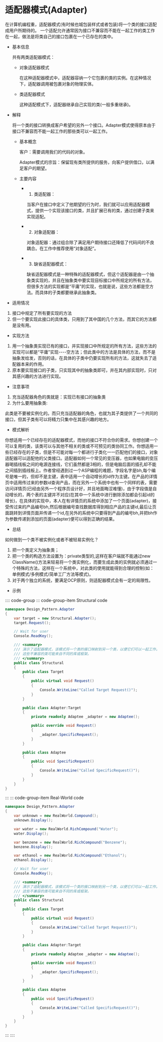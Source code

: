 # 适配器模式(Adapter)

在计算机编程重，适配器模式(有时候也城包装样式或者包装)将一个类的接口适配成用户所期待的。
一个适配允许通常因为接口不兼容而不能在一起工作的类工作在一起，做法是将类自己的接口包裹在一个已存在的类中。

- 基本信息

  共有两类适配器模式：

  - 对象适配器模式

    在这种适配器模式中，适配器容纳一个它包裹的类的实例。在这种情况下，适配器调用被包裹对象的物理实体。

  - 类适配器模式

    这种适配模式下，适配器继承自己实现的类(一般多重继承)。

- 解释

  将一个类的接口转换成客户希望的另外一个接口。Adapter模式使得原本由于接口不兼容而不能一起工作的那些类可以一起工作。

  - 基本概念

    客户：需要调用我们的代码的对象。

    Adapter模式的宗旨：保留现有类所提供的服务，向客户提供借口，以满足客户的期望。

  - 主要内容

    - 1. 类适配器：

      当客户在接口中定义了他期望的行为时，我们就可以应用适配器模式，提供一个实现该接口的类，并且扩展已有的类，通过创建子类来实现适配。

    - 2. 对象适配器：

      对象适配器：通过组合除了满足用户期待接口还降低了代码间的不良耦合。在工作中推荐使用“对象适配”。

    - 3. 缺省适配器模式：

      缺省适配器模式是一种特殊的适配器模式，但这个适配器是由一个抽象类实现的，并且在抽象类中要实现目标接口中所规定的所有方法，但很多方法的实现都是“平庸”的实现，也就是说，这些方法都是空方法。而具体的子类都要继承此抽象类。

- 适用情况

1. 接口中规定了所有要实现的方法
2. 但一个要实现此接口的具体类，只用到了其中国的几个方法，而其它的方法都是没有用。

- 实现方法

1. 用一个抽象类实现已有的接口，并实现接口中所规定的所有方法，这些方法的实现可以都是“平庸”实现----空方法；但此类中的方法是具体的方法，而不是抽象发给发，否则的话，在具体的子类中仍要实现所有的方法，这就失去了适配器本来的作用。
2. 原本要实现接口的子类，只实现其中的抽象类即可，并在其内部实现时，只对其感兴趣的方法进行实现。

- 注意事项

1. 充当适配器角色的类就是：实现已有接口的抽象类
2. 为什么要用抽象类:

此类是不要被实例化的。而只充当适配器的角色，也就为其子类提供了一个共同的接口，但其子类有可以将精力只集中在其感兴趣的地方。

- 模式解析

你想适用一个已经存在的适配器模式，而他的接口不符合你的需求。你想创建一个可以复用的类，该类可以与其他不相关的类或不可预见的类协同工作。你想适用一些已经存在的子类，但是不可能对每一个都进行子类化一一匹配他们的接口，对象适配器可以适配他的父类接口。适配器如何一个常见的变压器，也如果电脑的变压器喝插线板之间的电源连接线，它们虽然都是3相的，但是电脑后面的插孔却不能之间插到插线板上。作者曾经遇到过一个ASP编程的难题，字段名字是bh,每个编号是唯一的，但却不是主键，表中适用一个自动增长的id作为主键。在产品的详情页中适用传过来的参数id查询产品，而在另外一个系统中也有一个同样的表，需要访问详情页(已经由另外一个程序员设计好，并且地面晦涩难懂)，由于字段值是自动增长的，两个表的主键并不对应(在其中一个系统中进行删除添加都会引起id的增长)，在具体的实现中，本人在有详情页的系统中添加了一个页面(adapter)，接受传过来的产品编号bh,然后根据编号查找数据库得到相应产品的主键id,最后让页面跳转到详情页面并传递一个id,在另外的系统中只要得到产品的编号bh,并把bh作为参数传递到添加的页面(adapter)便可以得到正确的结果。

- 总结

如何做到一个类不被实例化或者不被轻易实例化？

1. 把一个类定义为抽象类；
2. 把一个类的构造方法设置为：private类型的,这样在客户端就不能通过new ClassName()方法来轻易将一个类实例化，而要生成此类的实例就必须通过一个特殊的方法，这样在一个系统中，对此类的使用就能得到合理的控制(如：单例模式/多例模式/简单工厂方法等模式)。
3. 对于两个独立的系统，要满足OCP原则，则适配器模式会有一定的局限性。

- 示例

:::: code-group
::: code-group-item Structural code

```cs
namespace Design_Pattern.Adapter
{
    var target = new Structural.Adapter();
    target.Request();

    // Wait for user
    Console.ReadKey();

    /// <summary>
    /// 演示了适配器模式，该模式将一个类的接口映射到另一个类，以便它们可以一起工作。
    /// 这些不兼容的类可能来自不同的库或框架。
    /// </summary>
    public class Structural
    {
        public class Target
        {
            public virtual void Request()
            {
                Console.WriteLine("Called Target Request()");
            }
        }

        public class Adapter:Target
        {
            private readonly Adaptee _adapter = new Adaptee();

            public override void Request()
            {
                _adapter.SpecificRequest();
            }
        }

        public class Adaptee
        {
            public void SpecificRequest()
            {
                Console.WriteLine("Called SpecificRequest()");
            }
        }
    }
}
```

:::
::: code-group-item Real-World code

```cs
namespace Design_Pattern.Adapter
{
    var unknown = new RealWorld.Compound();
    unknown.Display();

    var water = new RealWorld.RichCompound("Water");
    water.Display();

    var benzene = new RealWorld.RichCompound("Benzene");
    benzene.Display();

    var ethanol = new RealWorld.RichCompound("Ethanol");
    ethanol.Display();

    // Wait for user
    Console.ReadKey();

    /// <summary>
    /// 演示了适配器模式，该模式将一个类的接口映射到另一个类，以便它们可以一起工作。
    /// 这些不兼容的类可能来自不同的库或框架。
    /// </summary>
    public class Structural
    {
        public class Target
        {
            public virtual void Request()
            {
                Console.WriteLine("Called Target Request()");
            }
        }

        public class Adapter:Target
        {
            private readonly Adaptee _adapter = new Adaptee();

            public override void Request()
            {
                _adapter.SpecificRequest();
            }
        }

        public class Adaptee
        {
            public void SpecificRequest()
            {
                Console.WriteLine("Called SpecificRequest()");
            }
        }
    }
}
```

:::
::::
